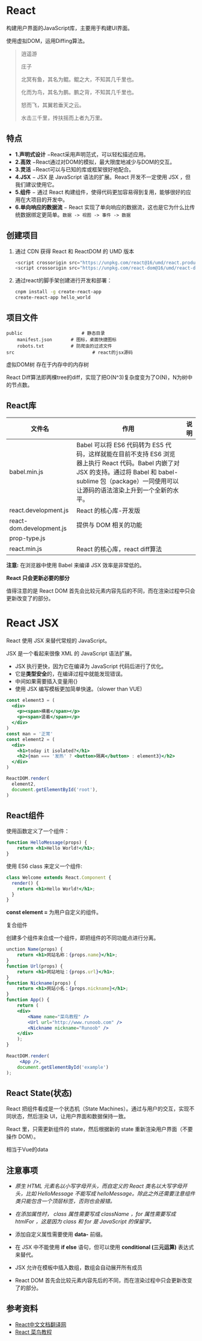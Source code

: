 # React

构建用户界面的JavaScript库，主要用于构建UI界面。

使用虚拟DOM，运用Diffing算法。



>逍遥游
>
>庄子
>
>北冥有鱼，其名为鲲。鲲之大，不知其几千里也。
>
>化而为鸟，其名为鹏。鹏之背，不知其几千里也。
>
>怒而飞，其翼若垂天之云。
>
>水击三千里，抟扶摇而上者九万里。



## 特点

- **1.声明式设计** −React采用声明范式，可以轻松描述应用。
- **2.高效** −React通过对DOM的模拟，最大限度地减少与DOM的交互。
- **3.灵活** −React可以与已知的库或框架很好地配合。
- **4.JSX** − JSX 是 JavaScript 语法的扩展。React 开发不一定使用 JSX ，但我们建议使用它。
- **5.组件** − 通过 React 构建组件，使得代码更加容易得到复用，能够很好的应用在大项目的开发中。
- **6.单向响应的数据流** − React 实现了单向响应的数据流，这也是它为什么比传统数据绑定更简单。`数据 -> 视图 -> 事件 -> 数据`



## 创建项目

1. 通过 CDN 获得 React 和 ReactDOM 的 UMD 版本

   ```js
   <script crossorigin src="https://unpkg.com/react@16/umd/react.production.min.js"></script>
   <script crossorigin src="https://unpkg.com/react-dom@16/umd/react-dom.production.min.js"></script>
   ```

   

2. 通过react的脚手架创建进行开发和部署：

   ```bash
   cnpm install -g create-react-app
   create-react-app hello_world
   ```



## 项目文件

```files
public						# 静态目录
	manifest.json		# 图标，桌面快捷图标
	robots.txt			# 防爬虫的过滤文件
src								# react的jsx源码  
```

虚拟DOM树  存在于内存中的内存树

React Diff算法即两棵tree的diff，实现了把O(N^3)复杂度变为了O(N)，N为树中的节点数。



## React库

| 文件名                   | 作用                                                         | 说明 |
| ------------------------ | ------------------------------------------------------------ | ---- |
| babel.min.js             | Babel 可以将 ES6 代码转为 ES5 代码，这样就能在目前不支持 ES6 浏览器上执行 React 代码。Babel 内嵌了对 JSX 的支持。通过将 Babel 和 babel-sublime 包（package）一同使用可以让源码的语法渲染上升到一个全新的水平。 |      |
| react.development.js     | React 的核心库-开发版                                        |      |
| react-dom.development.js | 提供与 DOM 相关的功能                                        |      |
| prop-type.js             |                                                              |      |
| react.min.js             | React 的核心库，react diff算法                               |      |

**注意:** 在浏览器中使用 Babel 来编译 JSX 效率是非常低的。



**React 只会更新必要的部分**

值得注意的是 React DOM 首先会比较元素内容先后的不同，而在渲染过程中只会更新改变了的部分。



# React JSX

React 使用 JSX 来替代常规的 JavaScript。

JSX 是一个看起来很像 XML 的 JavaScript 语法扩展。

- JSX 执行更快，因为它在编译为 JavaScript 代码后进行了优化。
- 它是**类型安全**的，在编译过程中就能发现错误。
- 中间如果需要插入变量用{}
- 使用 JSX 编写模板更加简单快速。（slower than VUE)

```jsx
const element3 = (
  <div>
    <p><span>横着</span></p>
    <p><span>竖着</span></p>
  </div>
)
const man = '正常'
const element2 = (
  <div>
    <h1>today it isolated?</h1>
    <h2>{man === '发热' ? <button>隔离</button> : element3}</h2>
  </div>
)

ReactDOM.render(
  element2,
  document.getElementById('root'),
)
```



## React组件

使用函数定义了一个组件：

```jsx
function HelloMessage(props) {
    return <h1>Hello World!</h1>;
}
```

使用 ES6 class 来定义一个组件:

```jsx
class Welcome extends React.Component {
  render() {
    return <h1>Hello World!</h1>;
  }
}
```

**const element = <HelloMessage />** 为用户自定义的组件。



复合组件

创建多个组件来合成一个组件，即把组件的不同功能点进行分离。

```jsx
unction Name(props) {
    return <h1>网站名称：{props.name}</h1>;
}
function Url(props) {
    return <h1>网站地址：{props.url}</h1>;
}
function Nickname(props) {
    return <h1>网站小名：{props.nickname}</h1>;
}
function App() {
    return (
    <div>
        <Name name="菜鸟教程" />
        <Url url="http://www.runoob.com" />
        <Nickname nickname="Runoob" />
    </div>
    );
}
 
ReactDOM.render(
     <App />,
    document.getElementById('example')
);
```



## React State(状态)

React 把组件看成是一个状态机（State Machines）。通过与用户的交互，实现不同状态，然后渲染 UI，让用户界面和数据保持一致。

React 里，只需更新组件的 state，然后根据新的 state 重新渲染用户界面（不要操作 DOM）。

相当于Vue的data



## 注意事项

- *原生 HTML 元素名以小写字母开头，而自定义的 React 类名以大写字母开头，比如 HelloMessage 不能写成 helloMessage。除此之外还需要注意组件类只能包含一个顶层标签，否则也会报错。*
- *在添加属性时， class 属性需要写成 className ，for 属性需要写成 htmlFor ，这是因为 class 和 for 是 JavaScript 的保留字。*

- 添加自定义属性需要使用 **data-** 前缀。
- 在 JSX 中不能使用 **if else** 语句，但可以使用 **conditional (三元运算)** 表达式来替代。
- JSX 允许在模板中插入数组，数组会自动展开所有成员
-  React DOM 首先会比较元素内容先后的不同，而在渲染过程中只会更新改变了的部分。



## 参考资料

- [React中文文档翻译网](https://react.docschina.org/)
- [React 菜鸟教程](https://www.runoob.com/react/react-tutorial.html)

